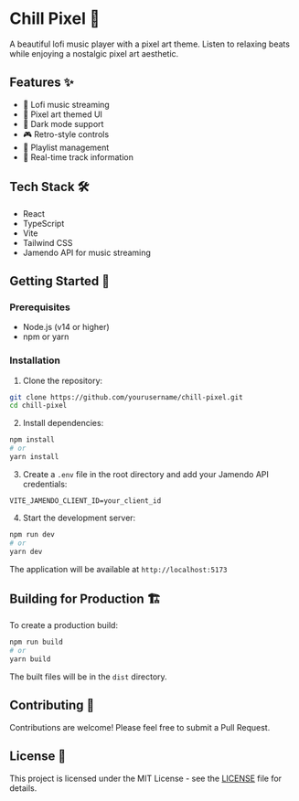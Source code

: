 # Chill Pixel 🎵

A beautiful lofi music player with a pixel art theme. Listen to relaxing beats while enjoying a nostalgic pixel art aesthetic.

## Features ✨

- 🎵 Lofi music streaming
- 🎨 Pixel art themed UI
- 🌙 Dark mode support
- 🎮 Retro-style controls
- 🎼 Playlist management
- 🎹 Real-time track information

## Tech Stack 🛠

- React
- TypeScript
- Vite
- Tailwind CSS
- Jamendo API for music streaming

## Getting Started 🚀

### Prerequisites

- Node.js (v14 or higher)
- npm or yarn

### Installation

1. Clone the repository:

```bash
git clone https://github.com/yourusername/chill-pixel.git
cd chill-pixel
```

2. Install dependencies:

```bash
npm install
# or
yarn install
```

3. Create a `.env` file in the root directory and add your Jamendo API credentials:

```env
VITE_JAMENDO_CLIENT_ID=your_client_id
```

4. Start the development server:

```bash
npm run dev
# or
yarn dev
```

The application will be available at `http://localhost:5173`

## Building for Production 🏗

To create a production build:

```bash
npm run build
# or
yarn build
```

The built files will be in the `dist` directory.

## Contributing 🤝

Contributions are welcome! Please feel free to submit a Pull Request.

## License 📝

This project is licensed under the MIT License - see the [LICENSE](LICENSE) file for details.
